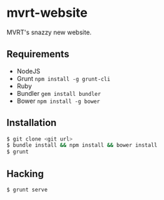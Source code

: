 # mvrt-website

MVRT's snazzy new website.

## Requirements

 + NodeJS
 + Grunt ``npm install -g grunt-cli``
 + Ruby
 + Bundler ``gem install bundler``
 + Bower ``npm install -g bower``

## Installation

```bash
$ git clone <git url>
$ bundle install && npm install && bower install
$ grunt
```
## Hacking ##

```bash
$ grunt serve
```
